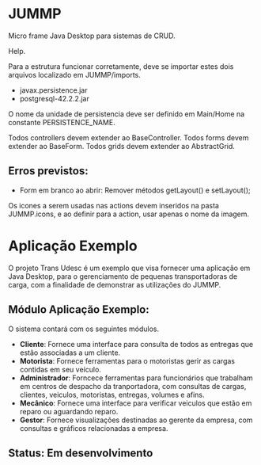 # JUMMP
Micro frame Java Desktop para sistemas de CRUD.

Help.

Para a estrutura funcionar corretamente, deve se importar estes dois arquivos 
localizado em JUMMP/imports.

- javax.persistence.jar
- postgresql-42.2.2.jar

O nome da unidade de persistencia deve ser definido em Main/Home na constante 
PERSISTENCE_NAME.

Todos controllers devem extender ao BaseController.
Todos forms devem extender ao BaseForm.
Todos grids devem extender ao AbstractGrid.

## Erros previstos:
- Form em branco ao abrir: Remover métodos getLayout() e setLayout(); 

Os icones a serem usadas nas actions devem inseridos na pasta JUMMP.icons, e 
ao definir para a action, usar apenas o nome da imagem.

# Aplicação Exemplo

O projeto Trans Udesc é um exemplo que visa fornecer uma aplicação em Java Desktop, para o gerenciamento de pequenas transportadoras de carga, com a finalidade de demonstrar as utilizações do JUMMP.

## Módulo Aplicação Exemplo:
O sistema contará com os seguintes módulos.
 - **Cliente**: Fornece uma interface para consulta de todos as entregas que estão associadas a um cliente.
 - **Motorista**: Fornece ferramentas para o motoristas gerir as cargas contidas em seu veículo.
 - **Administrador**: Forncece ferramentas para funcionários que trabalham em centros de despacho da tranportadora, com consultas de cargas, clientes, veiculos, motoristas, entregas, volumes e afins.
 - **Mecânico**: Fornece uma interface para verificar veiculos que estão em reparo ou aguardando reparo.
 - **Gestor**: Fornece visualizações destinadas ao gerente da empresa, com consultas e gráficos relacionadas a empresa.
 
 ## Status: Em desenvolvimento



